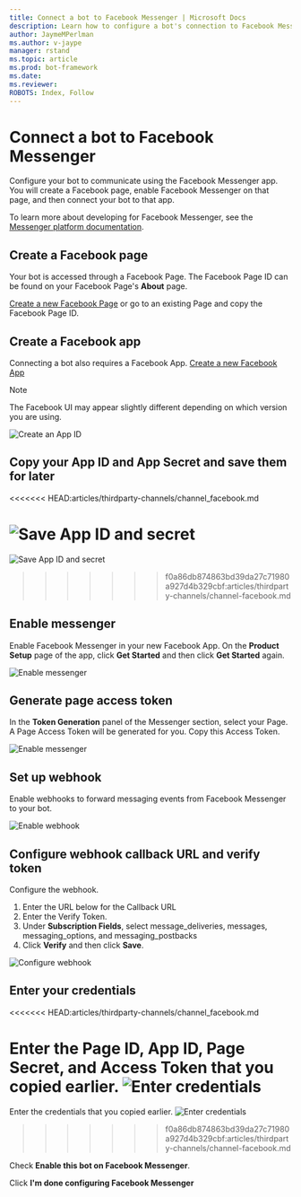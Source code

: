 ```yaml
---
title: Connect a bot to Facebook Messenger | Microsoft Docs
description: Learn how to configure a bot's connection to Facebook Messenger.
author: JaymeMPerlman
ms.author: v-jaype
manager: rstand
ms.topic: article
ms.prod: bot-framework
ms.date:
ms.reviewer:
ROBOTS: Index, Follow
---
```

# Connect a bot to Facebook Messenger

Configure your bot to communicate using the Facebook Messenger app.
You will create a Facebook page, enable Facebook Messenger on that page, and then connect your bot to that app.

To learn more about developing for Facebook Messenger, see the [Messenger platform documentation](https://developers.facebook.com/docs/messenger-platform). 

## Create a Facebook page
Your bot is accessed through a Facebook Page.
The Facebook Page ID can be found on your Facebook Page's **About** page. 

[Create a new Facebook Page](https://www.facebook.com/bookmarks/pages) or go to an existing Page and copy the Facebook Page ID.

## Create a Facebook app
Connecting a bot also requires a Facebook App. 
[Create a new Facebook App](https://developers.facebook.com/quickstarts/?platform=web)

> [!NOTE]
> The Facebook UI may appear slightly different depending on which version you are using. 

![Create an App ID](~/media/channels/FB-CreateAppId.png)

## Copy your App ID and App Secret and save them for later
<<<<<<< HEAD:articles/thirdparty-channels/channel_facebook.md

![Save App ID and secret](~/media/channels/FB_get-appid.png)
=======
![Save App ID and secret](~/media/channels/FB-get-appid.png)
>>>>>>> f0a86db874863bd39da27c71980a927d4b329cbf:articles/thirdparty-channels/channel-facebook.md

## Enable messenger

Enable Facebook Messenger in your new Facebook App. 
On the **Product Setup** page of the app, click **Get Started** and then click **Get Started** again. 

![Enable messenger](~/media/channels/FB-AddMessaging_1.png)

## Generate page access token
In the **Token Generation** panel of the Messenger section, select your Page.
A Page Access Token will be generated for you. Copy this Access Token. 

![Enable messenger](~/media/channels/FB-generateToken.png)

## Set up webhook
Enable webhooks to forward messaging events from Facebook Messenger to your bot.

![Enable webhook](~/media/channels/FB-webhook.png)

## Configure webhook callback URL and verify token

Configure the webhook. 
<!-- on the origial page, (https://dev.botframework.com/ConfigChannel.aspx?botId=<botname>&channelId=facebook)this immediately precedes the fields where the callback and verify tokens are actually generated -->
1. Enter the URL below for the Callback URL
2. Enter the Verify Token. 
3. Under **Subscription Fields**, select message\_deliveries, messages, messaging\_options, and messaging_postbacks 
4. Click **Verify** and then click **Save**. 

![Configure webhook](~/media/channels/FB-webhookConfig.png)

## Enter your credentials
<<<<<<< HEAD:articles/thirdparty-channels/channel_facebook.md

Enter the Page ID, App ID, Page Secret, and Access Token that you copied earlier.
![Enter credentials](~/media/channels/FB_credentials.png)
=======
Enter the credentials that you copied earlier.
![Enter credentials](~/media/channels/FB-credentials.png)
>>>>>>> f0a86db874863bd39da27c71980a927d4b329cbf:articles/thirdparty-channels/channel-facebook.md

Check **Enable this bot on Facebook Messenger**.

Click **I'm done configuring Facebook Messenger**

